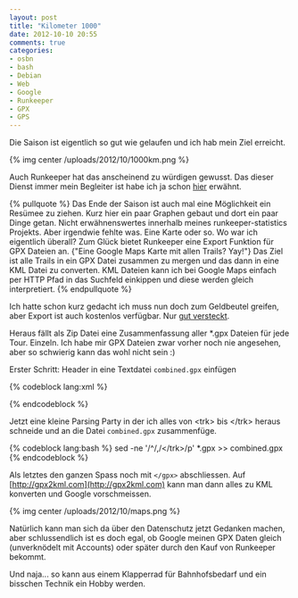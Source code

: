 ```yaml
---
layout: post
title: "Kilometer 1000"
date: 2012-10-10 20:55
comments: true
categories:
- osbn
- bash
- Debian
- Web
- Google
- Runkeeper
- GPX
- GPS
---
```


Die Saison ist eigentlich so gut wie gelaufen und ich hab mein Ziel erreicht.

{% img center /uploads/2012/10/1000km.png %}

Auch Runkeeper hat das anscheinend zu würdigen gewusst. Das dieser Dienst immer
mein Begleiter ist habe ich ja schon [hier](/blog/2012/07/02/paying-5-bucks-a-month-for-stupid-statistics/)
erwähnt.


{% pullquote %}
Das Ende der Saison ist auch mal eine Möglichkeit ein Resümee zu ziehen. Kurz
hier ein paar Graphen gebaut und dort ein paar Dinge getan. Nicht
erwähnenswertes innerhalb meines runkeeper-statistics Projekts. Aber irgendwie fehlte was.
Eine Karte oder so. Wo war ich eigentlich überall?
Zum Glück bietet Runkeeper eine Export Funktion für GPX Dateien an.
{"Eine Google Maps Karte mit allen Trails? Yay!"}
Das Ziel ist alle Trails in ein GPX Datei zusammen zu
mergen und das dann in eine KML Datei zu converten. KML Dateien kann ich bei
Google Maps einfach per HTTP Pfad in das Suchfeld einkippen und diese werden
gleich interpretiert.
{% endpullquote %}

Ich hatte schon kurz gedacht
ich muss nun doch zum Geldbeutel greifen, aber Export ist auch kostenlos verfügbar.
Nur [gut versteckt](http://runkeeper.com/exportDataForm).

Heraus fällt als Zip Datei eine Zusammenfassung aller *.gpx Dateien für jede Tour. Einzeln.
Ich habe mir GPX Dateien zwar vorher noch nie angesehen, aber so schwierig kann
das wohl nicht sein :)

Erster Schritt: Header in eine Textdatei `combined.gpx` einfügen

{% codeblock lang:xml %}
<?xml version="1.0" encoding="UTF-8"?>
<gpx
  version="1.1"
  creator="RunKeeper - http://www.runkeeper.com"
  xmlns:xsi="http://www.w3.org/2001/XMLSchema-instance"
  xmlns="http://www.topografix.com/GPX/1/1"
  xsi:schemaLocation="http://www.topografix.com/GPX/1/1 http://www.topografix.com/GPX/1/1/gpx.xsd"
  xmlns:gpxtpx="http://www.garmin.com/xmlschemas/TrackPointExtension/v1">
{% endcodeblock %}

Jetzt eine kleine Parsing Party in der ich alles von &lt;trk&gt; bis &lt;/trk&gt; heraus schneide und an die Datei
`combined.gpx` zusammenfüge.

{% codeblock lang:bash %}
sed -ne '/^<trk>/,/<\/trk>/p' *.gpx >> combined.gpx
{% endcodeblock %}

Als letztes den ganzen Spass noch mit `</gpx>` abschliessen. Auf
[http://gpx2kml.com](http://gpx2kml.com) kann man dann alles zu KML konverten
und Google vorschmeissen.

{% img center /uploads/2012/10/maps.png %}

Natürlich kann man sich da über den Datenschutz jetzt Gedanken machen, aber
schlussendlich ist es doch egal, ob Google meinen GPX Daten gleich (unverknödelt mit
Accounts) oder später durch den Kauf von Runkeeper bekommt.

Und naja... so kann aus einem Klapperrad für Bahnhofsbedarf und ein bisschen Technik ein Hobby
werden.
